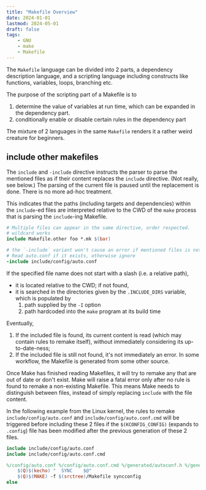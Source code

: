 ```yaml
---
title: "Makefile Overview"
date: 2024-01-01
lastmod: 2024-05-01
draft: false
tags:
    - GNU
    - make
    - Makefile
---
```


The `Makefile` language can be divided into 2 parts, a dependency description language,
and a scripting language including constructs like functions, variables, loops, branching etc.

The purpose of the scripting part of a Makefile is to
1. determine the value of variables at run time, which can be expanded in the dependency part.
2. conditionally enable or disable certain rules in the dependency part

The mixture of 2 languages in the same `Makefile` renders it a rather weird creature for beginners.

## include other makefiles

The `include` and `-include` directive instructs the parser to parse the mentioned files as if their content replaces the `include` directive. (Not really, see below.) The parsing of the current file is paused until the replacement is done. There is no more ad-hoc treatment.

This indicates that the paths (including targets and dependencies) within the `include`-ed files are interpreted relative to the CWD of the `make` process that is parsing the `include`-ing Makefile.

```makefile
# Multiple files can appear in the same directive, order respected.
# wildcard works
include Makefile.other foo *.mk $(bar)

# the `-include` variant won't cause an error if mentioned files is not found
# Read auto.conf if it exists, otherwise ignore
-include include/config/auto.conf
```

If the specified file name does not start with a slash (i.e. a relative path),
- it is located relative to the CWD; if not found,
- it is searched in the directories given by the `.INCLUDE_DIRS` variable, which is populated by
    1. path supplied by the `-I` option
    2. path hardcoded into the `make` program at its build time

Eventually,
1. If the included file is found, its current content is read (which may contain rules to remake itself), without immediately considering its up-to-date-ness;
2. If the included file is still not found, it's not immediately an error. In some workflow, the Makefile is generated from some other source.

Once Make has finished reading Makefiles, it will try to remake any that are out of date or don't exist.
Make will raise a fatal error only after no rule is found to remake a non-existing Makefile.
This means Make needs to distinguish between files, instead of simply replacing `include` with the file content.

In the following example from the Linux kernel, the rules to remake `include/config/auto.conf` and `include/config/auto.conf.cmd` will be triggered before including these 2 files if the `$(KCONFIG_CONFIG)` (expands to `.config`) file has been modified after the previous generation of these 2 files.

```makefile
include include/config/auto.conf
include include/config/auto.conf.cmd

%/config/auto.conf %/config/auto.conf.cmd %/generated/autoconf.h %/generated/rustc_cfg: $(KCONFIG_CONFIG)
	$(Q)$(kecho) "  SYNC    $@"
	$(Q)$(MAKE) -f $(srctree)/Makefile syncconfig
else
```

<!-- ----------------------------------------------------------------------------------------------------------------------------- -->

